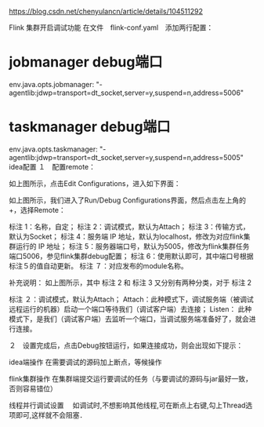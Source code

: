 
https://blog.csdn.net/chenyulancn/article/details/104511292

Flink 集群开启调试功能
在文件　flink-conf.yaml　添加两行配置：

# jobmanager debug端口
env.java.opts.jobmanager: "-agentlib:jdwp=transport=dt_socket,server=y,suspend=n,address=5006"
# taskmanager debug端口
env.java.opts.taskmanager: "-agentlib:jdwp=transport=dt_socket,server=y,suspend=n,address=5005"
idea配置
１　配置remote：



如上图所示，点击Edit Configurations，进入如下界面：



如上图所示，我们进入了Run/Debug Configurations界面，然后点击左上角的+，选择Remote：



标注 1：名称，自定；
标注 2：调试模式，默认为Attach；
标注 3：传输方式，默认为Socket；
标注 4：服务端 IP 地址，默认为localhost，修改为对应flink集群运行的 IP 地址；
标注 5：服务器端口号，默认为5005，修改为flink集群任务端口5006，参见flink集群debug配置；
标注 6：使用默认即可，其中端口号根据标注５的值自动更新。
标注 ７：对应发布的module名称。

补充说明：
如上图所示，其中 标注 2 和 标注 3 又分别有两种分类，对于 标注 2

标注 ２：调试模式，默认为Attach；
Attach：此种模式下，调试服务端（被调试远程运行的机器）启动一个端口等待我们（调试客户端）去连接；
Listen： 此种模式下，是我们（调试客户端）去监听一个端口，当调试服务端准备好了，就会进行连接。

２　设置完成后，点击Debug按钮运行，如果连接成功，则会出现如下提示：




idea端操作
在需要调试的源码加上断点，等候操作

flink集群操作
在集群端提交运行要调试的任务（与要调试的源码与jar最好一致，否则容易错位）

线程并行调试设置
　如调试时,不想影响其他线程,可在断点上右键,勾上Thread选项即可,这样就不会阻塞．

